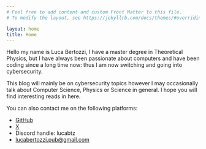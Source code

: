 ```yaml
---
# Feel free to add content and custom Front Matter to this file.
# To modify the layout, see https://jekyllrb.com/docs/themes/#overriding-theme-defaults

layout: home
title: Home
---
```


Hello my name is Luca Bertozzi, I have a master degree in Theoretical Physics, but I have always been passionate about
computers and have been coding since a long time now: thus I am now switching and going into cybersecurity.

This blog will mainly be on cybersecurity topics however I may occasionally talk about Computer Science,
Physics or Science in general. I hope you will find interesting reads in here.

You can also contact me on the following platforms:
- [GitHub](https://github.com/lucabtz)
- [X](https://x.com/lucabtz_)
- Discord handle: lucabtz
- [lucabertozzi.pub@gmail.com](mailto:lucabertozzi.pub@gmail.com)